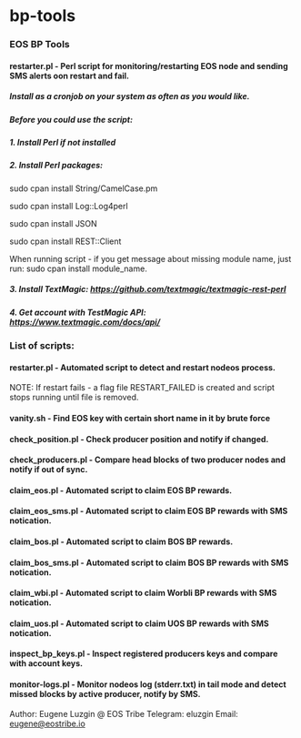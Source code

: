 # bp-tools
### EOS BP Tools 

#### restarter.pl - Perl script for monitoring/restarting EOS node and sending SMS alerts oon restart and fail.
##### Install as a cronjob on your system as often as you would like.
##### Before you could use the script:

##### 1. Install Perl if not installed

##### 2. Install Perl packages:

sudo cpan install String/CamelCase.pm

sudo cpan install Log::Log4perl

sudo cpan install JSON

sudo cpan install REST::Client

When running script - if you get message about missing module name,
just run: sudo cpan install module_name.

##### 3. Install TextMagic: https://github.com/textmagic/textmagic-rest-perl 

##### 4. Get account with TestMagic API: https://www.textmagic.com/docs/api/

### List of scripts:

#### restarter.pl - Automated script to detect and restart nodeos process.
NOTE: If restart fails - a flag file RESTART_FAILED is created and script stops running until file is removed.

#### vanity.sh - Find EOS key with certain short name in it by brute force

#### check_position.pl - Check producer position and notify if changed.

#### check_producers.pl - Compare head blocks of two producer nodes and notify if out of sync.

#### claim_eos.pl - Automated script to claim EOS BP rewards.

#### claim_eos_sms.pl - Automated script to claim EOS BP rewards with SMS notication.

#### claim_bos.pl - Automated script to claim BOS BP rewards.

#### claim_bos_sms.pl - Automated script to claim BOS BP rewards with SMS notication.

#### claim_wbi.pl - Automated script to claim Worbli BP rewards with SMS notication.

#### claim_uos.pl - Automated script to claim UOS BP rewards with SMS notication.

#### inspect_bp_keys.pl - Inspect registered producers keys and compare with account keys.

#### monitor-logs.pl - Monitor nodeos log (stderr.txt) in tail mode and detect missed blocks by active producer, notify by SMS.

Author: Eugene Luzgin @ EOS Tribe
Telegram: eluzgin
Email: eugene@eostribe.io


